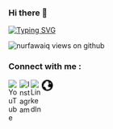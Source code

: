 ### Hi there 👋

[![Typing SVG](https://readme-typing-svg.herokuapp.com?font=Consolas&color=ebba1a&size=30&lines=I'm+Mohammad+Nur+Fawaiq;a+Web+Developer,;Tutor,+Writter,;AI,+ML,+Tech+enthusiast;Long+life+learner)](https://git.io/typing-svg)

<img src="https://komarev.com/ghpvc/?username=nurfawaiq&label=Views&color=brightgreen&style=flat-square" alt="nurfawaiq views on github" />

### Connect with me :
[<img align="left" alt="YouTube" width="22px" src="https://cdn.jsdelivr.net/npm/simple-icons@v3/icons/youtube.svg" />][youtube]
[<img align="left" alt="Instagram" width="22px" src="https://cdn.jsdelivr.net/npm/simple-icons@v3/icons/instagram.svg" />][instagram]
[<img align="left" alt="LinkedIn" width="22px" src="https://cdn.jsdelivr.net/npm/simple-icons@v3/icons/linkedin.svg" />][linkedin]
[<img align="left" alt="Website" width="22px" src="https://raw.githubusercontent.com/iconic/open-iconic/master/svg/globe.svg" />][website]

[youtube]: https://www.youtube.com/@yukcoding
[instagram]: https://www.instagram.com/yukcoding
[linkedin]: https://www.linkedin.com/in/mohnurfawaiq
[website]: https://yukcoding.co.id
